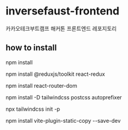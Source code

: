 # inversefaust-frontend

카카오테크부트캠프 해커톤 프론트엔드 레포지토리

## how to install

npm install

npm install @reduxjs/toolkit react-redux

npm install react-router-dom

npm install -D tailwindcss postcss autoprefixer

npx tailwindcss init -p

npm install vite-plugin-static-copy --save-dev
